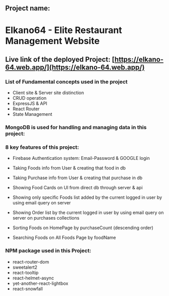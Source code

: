 ## Project name:

# Elkano64 - Elite Restaurant Management Website

## Live link of the deployed Project: [https://elkano-64.web.app/](https://elkano-64.web.app/)


### **List of Fundamental concepts used in the project**

- Client site & Server site distinction
- CRUD operation
- ExpressJS & API
- React Router
- State Management


### **MongoDB is used for handling and managing data in this project:**


### **8 key features of this project:**

- Firebase Authentication system: Email-Password & GOOGLE login

- Taking Foods info from User & creating that food in db

- Taking Purchase info from User & creating that purchase in db

- Showing Food Cards on UI from direct db through server & api

- Showing only specific Foods list added by the current logged in user by using email query on server

- Showing Order list by the current logged in user by using email query on server on purchases collections

- Sorting Foods on HomePage by purchaseCount (descending order)

- Searching Foods on All Foods Page by foodName


### **NPM package used in this Project:**

- react-router-dom
- sweetalert2
- react-tooltip
- react-helmet-async
- yet-another-react-lightbox
- react-snowfall